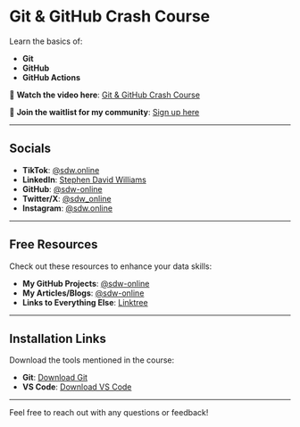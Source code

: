 # **Git & GitHub Crash Course**

Learn the basics of:
- **Git**
- **GitHub**
- **GitHub Actions**

🎥 **Watch the video here**: [Git & GitHub Crash Course](https://www.youtube.com/watch?v=ABULtl4P94I&t=444s)

📩 **Join the waitlist for my community**: [Sign up here](https://data100.carrd.co/)

---

## **Socials**
- **TikTok**: [@sdw.online](https://tiktok.com/@sdw.online)
- **LinkedIn**: [Stephen David Williams](https://linkedin.com/in/stephen-david-williams-860428123)
- **GitHub**: [@sdw-online](https://github.com/sdw-online)
- **Twitter/X**: [@sdw_online](https://twitter.com/sdw_online)
- **Instagram**: [@sdw.online](https://instagram.com/sdw.online)

---

## **Free Resources**
Check out these resources to enhance your data skills:
- **My GitHub Projects**: [@sdw-online](https://github.com/sdw-online)
- **My Articles/Blogs**: [@sdw-online](https://github.com/sdw-online)
- **Links to Everything Else**: [Linktree](https://linktr.ee/sdw_online)

---

## **Installation Links**
Download the tools mentioned in the course:
- **Git**: [Download Git](https://git-scm.com/downloads)
- **VS Code**: [Download VS Code](https://code.visualstudio.com/download)

---

Feel free to reach out with any questions or feedback!
